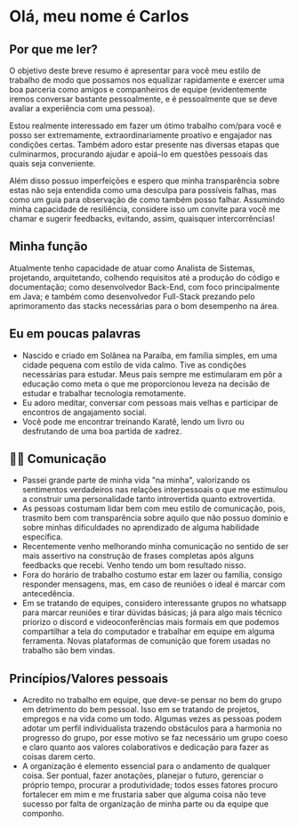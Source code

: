 # Olá, meu nome é Carlos
## Por que me ler?
O objetivo deste breve resumo é apresentar para você meu estilo de trabalho de modo que possamos nos equalizar rapidamente e exercer uma boa parceria como amigos e companheiros de equipe (evidentemente iremos conversar bastante pessoalmente, e é pessoalmente que se deve avaliar a experiência com uma pessoa).

Estou realmente interessado em fazer um ótimo trabalho com/para você e posso ser extremamente, extraordinariamente proativo e engajador nas condições certas. Também adoro estar presente nas diversas etapas que culminarmos, procurando ajudar e apoiá-lo em questões pessoais das quais seja conveniente.

Além disso possuo imperfeições e espero que minha transparência sobre estas não seja entendida como uma desculpa para possíveis falhas, mas como um guia para observação de como também posso falhar. Assumindo minha capacidade de resiliência, considere isso um convite para você me chamar e sugerir feedbacks, evitando, assim, quaisquer intercorrências!

## Minha função
Atualmente tenho capacidade de atuar como Analista de Sistemas, projetando, arquitetando, colhendo requisitos até a produção do código e documentação; como desenvolvedor Back-End, com foco principalmente em Java; e também como desenvolvedor Full-Stack prezando pelo aprimoramento das stacks necessárias para o bom desempenho na área.

## Eu em poucas palavras
- Nascido e criado em Solânea na Paraíba, em família simples, em uma cidade pequena com estilo de vida calmo. Tive as condições necessárias para estudar. Meus pais sempre me estimularam em pôr a educação como meta o que me proporcionou leveza na decisão de estudar e trabalhar tecnologia remotamente.
- Eu adoro meditar, conversar com pessoas mais velhas e participar de encontros de angajamento social.
- Você pode me encontrar treinando Karatê, lendo um livro ou desfrutando de uma boa partida de xadrez.

## 👂🏼 Comunicação
- Passei grande parte de minha vida "na minha", valorizando os sentimentos verdadeiros nas relações interpessoais o que me estimulou a construir uma personalidade tanto introvertida quanto extrovertida.
- As pessoas costumam lidar bem com meu estilo de comunicação, pois, trasmito bem com transparência sobre aquilo que não possuo domínio e sobre minhas dificuldades no aprendizado de alguma habilidade específica.
- Recentemente venho melhorando minha comunicação no sentido de ser mais assertivo na construção de frases completas após alguns feedbacks que recebi. Venho tendo um bom resultado nisso.
- Fora do horário de trabalho costumo estar em lazer ou família, consigo responder mensagens, mas, em caso de reuniões o ideal é marcar com antecedência.
- Em se tratando de equipes, considero interessante grupos no whatsapp para marcar reuniões e tirar dúvidas básicas; já para algo mais técnico priorizo o discord e videoconferências mais formais em que podemos compartilhar a tela do computador e trabalhar em equipe em alguma ferramenta. Novas plataformas de comunição que forem usadas no trabalho são bem vindas.

## Princípios/Valores pessoais
- Acredito no trabalho em equipe, que deve-se pensar no bem do grupo em detrimento do bem pessoal. Isso em se tratando de projetos, empregos e na vida como um todo. Algumas vezes as pessoas podem adotar um perfil individualista trazendo obstáculos para a harmonia no progresso do grupo, por esse motivo se faz necessário um grupo coeso e claro quanto aos valores colaborativos e dedicação para fazer as coisas darem certo.
- A organização é elemento essencial para o andamento de qualquer coisa. Ser pontual, fazer anotações, planejar o futuro, gerenciar o próprio tempo, procurar a produtividade; todos esses fatores procuro fortalecer em mim e me frustaria saber que alguma coisa não teve sucesso por falta de organização de minha parte ou da equipe que componho.

